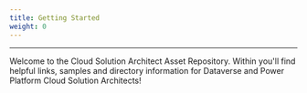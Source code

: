 ```yaml
---
title: Getting Started
weight: 0
---
```


---
Welcome to the Cloud Solution Architect Asset Repository. Within you'll find helpful links, samples and directory information for Dataverse and Power Platform Cloud Solution Architects!